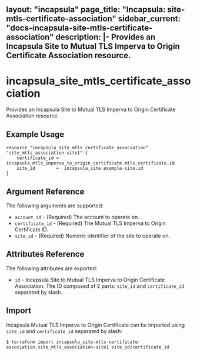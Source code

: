 layout: "incapsula"
page_title: "Incapsula: site-mtls-certificate-association"
sidebar_current: "docs-incapsula-site-mtls-certificate-association"
description: |-
Provides an Incapsula Site to Mutual TLS Imperva to Origin Certificate Association resource.
---

# incapsula_site_mtls_certificate_association

Provides an Incapsula Site to Mutual TLS Imperva to Origin Certificate Association resource.

## Example Usage

```hcl
resource "incapsula_site_mtls_certificate_association" "site_mtls_association-site1" {
    certificate_id = incapsula_mtls_imperva_to_origin_certificate.mtls_certificate.id
    site_id        =  incapsula_site.example-site.id
}
```

## Argument Reference

The following arguments are supported:

* `account_id` - (Required) The account to operate on.
* `certificate_id` - (Required) The Mutual TLS Imperva to Origin Certificate ID.
* `site_id` - (Required) Numeric identifier of the site to operate on.

## Attributes Reference

The following attributes are exported:

* `id` - Incapsula Site to Mutual TLS Imperva to Origin Certificate Association. The ID composed of 2 parts: `site_id` and `certificate_id` separated by slash.

## Import

Incapsula Mutual TLS Imperva to Origin Certificate can be imported using `site_id` and `certificate_id` separated by slash:

```
$ terraform import incapsula_site-mtls-certificate-association.site_mtls_association-site1 site_id/certificate_id
```
